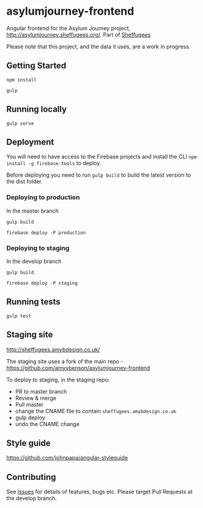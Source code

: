 # asylumjourney-frontend

Angular frontend for the Asylum Journey project, http://asylumjourney.sheffugees.org/. Part of [Sheffugees](http://www.yoomee.com/first-refugee-hackathon)

Please note that this project, and the data it uses, are a work in progress.

## Getting Started

```
npm install

gulp
````

## Running locally

```
gulp serve
```

## Deployment

You will need to have access to the Firebase projects and install the CLI `npm install -g firebase-tools` to deploy.

Before deploying you need to run `gulp build` to build the latest version to the dist folder.

### Deploying to production

In the master branch

```
gulp build

firebase deploy -P production
```

### Deploying to staging

In the develop branch

```
gulp build

firebase deploy -P staging
```


## Running tests

```
gulp test
````

## Staging site

http://sheffugees.amybdesign.co.uk/

The staging site uses a fork of the main repo - https://github.com/amyvbenson/asylumjourney-frontend

To deploy to staging, in the staging repo:

* PR to master branch
* Review & merge
* Pull master
* change the CNAME file to contain `sheffugees.amybdesign.co.uk`
* gulp deploy
* undo the CNAME change

## Style guide

https://github.com/johnpapa/angular-styleguide

## Contributing

See [Issues](https://github.com/Sheffugees/asylumjourney-frontend/issues) for details of features, bugs etc.  Please target Pull Requests at the develop branch.
